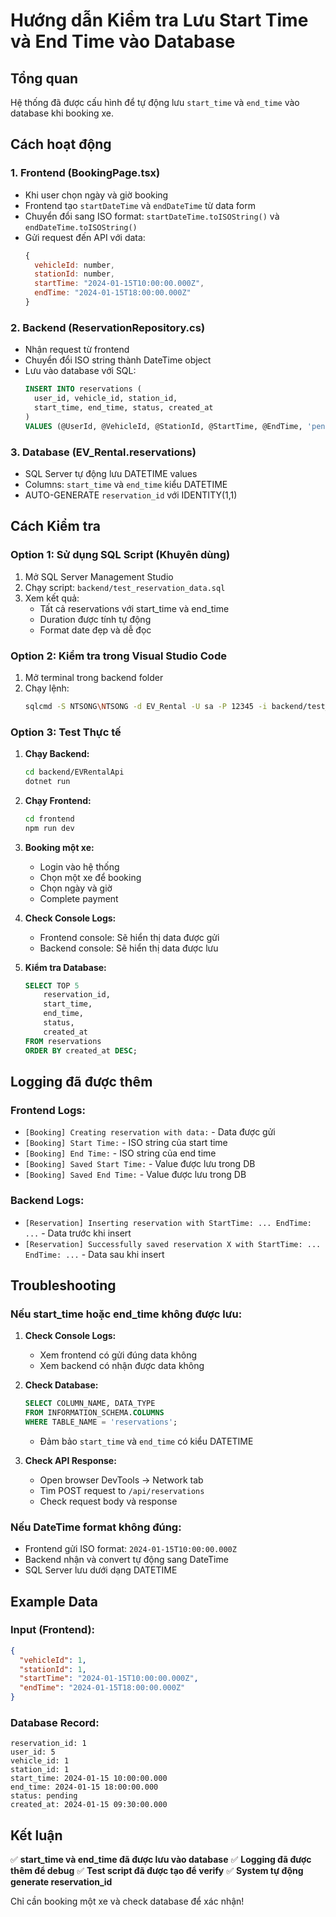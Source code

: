 # Hướng dẫn Kiểm tra Lưu Start Time và End Time vào Database

## Tổng quan

Hệ thống đã được cấu hình để tự động lưu `start_time` và `end_time` vào database khi booking xe.

## Cách hoạt động

### 1. Frontend (BookingPage.tsx)
- Khi user chọn ngày và giờ booking
- Frontend tạo `startDateTime` và `endDateTime` từ data form
- Chuyển đổi sang ISO format: `startDateTime.toISOString()` và `endDateTime.toISOString()`
- Gửi request đến API với data:
  ```javascript
  {
    vehicleId: number,
    stationId: number,
    startTime: "2024-01-15T10:00:00.000Z",
    endTime: "2024-01-15T18:00:00.000Z"
  }
  ```

### 2. Backend (ReservationRepository.cs)
- Nhận request từ frontend
- Chuyển đổi ISO string thành DateTime object
- Lưu vào database với SQL:
  ```sql
  INSERT INTO reservations (
    user_id, vehicle_id, station_id, 
    start_time, end_time, status, created_at
  )
  VALUES (@UserId, @VehicleId, @StationId, @StartTime, @EndTime, 'pending', GETDATE())
  ```

### 3. Database (EV_Rental.reservations)
- SQL Server tự động lưu DATETIME values
- Columns: `start_time` và `end_time` kiểu DATETIME
- AUTO-GENERATE `reservation_id` với IDENTITY(1,1)

## Cách Kiểm tra

### Option 1: Sử dụng SQL Script (Khuyên dùng)

1. Mở SQL Server Management Studio
2. Chạy script: `backend/test_reservation_data.sql`
3. Xem kết quả:
   - Tất cả reservations với start_time và end_time
   - Duration được tính tự động
   - Format date đẹp và dễ đọc

### Option 2: Kiểm tra trong Visual Studio Code

1. Mở terminal trong backend folder
2. Chạy lệnh:
   ```bash
   sqlcmd -S NTSONG\NTSONG -d EV_Rental -U sa -P 12345 -i backend/test_reservation_data.sql
   ```

### Option 3: Test Thực tế

1. **Chạy Backend:**
   ```bash
   cd backend/EVRentalApi
   dotnet run
   ```

2. **Chạy Frontend:**
   ```bash
   cd frontend
   npm run dev
   ```

3. **Booking một xe:**
   - Login vào hệ thống
   - Chọn một xe để booking
   - Chọn ngày và giờ
   - Complete payment

4. **Check Console Logs:**
   - Frontend console: Sẽ hiển thị data được gửi
   - Backend console: Sẽ hiển thị data được lưu

5. **Kiểm tra Database:**
   ```sql
   SELECT TOP 5 
       reservation_id,
       start_time,
       end_time,
       status,
       created_at
   FROM reservations
   ORDER BY created_at DESC;
   ```

## Logging đã được thêm

### Frontend Logs:
- `[Booking] Creating reservation with data:` - Data được gửi
- `[Booking] Start Time:` - ISO string của start time
- `[Booking] End Time:` - ISO string của end time
- `[Booking] Saved Start Time:` - Value được lưu trong DB
- `[Booking] Saved End Time:` - Value được lưu trong DB

### Backend Logs:
- `[Reservation] Inserting reservation with StartTime: ... EndTime: ...` - Data trước khi insert
- `[Reservation] Successfully saved reservation X with StartTime: ... EndTime: ...` - Data sau khi insert

## Troubleshooting

### Nếu start_time hoặc end_time không được lưu:

1. **Check Console Logs:**
   - Xem frontend có gửi đúng data không
   - Xem backend có nhận được data không

2. **Check Database:**
   ```sql
   SELECT COLUMN_NAME, DATA_TYPE 
   FROM INFORMATION_SCHEMA.COLUMNS 
   WHERE TABLE_NAME = 'reservations';
   ```
   - Đảm bảo `start_time` và `end_time` có kiểu DATETIME

3. **Check API Response:**
   - Open browser DevTools → Network tab
   - Tìm POST request to `/api/reservations`
   - Check request body và response

### Nếu DateTime format không đúng:

- Frontend gửi ISO format: `2024-01-15T10:00:00.000Z`
- Backend nhận và convert tự động sang DateTime
- SQL Server lưu dưới dạng DATETIME

## Example Data

### Input (Frontend):
```json
{
  "vehicleId": 1,
  "stationId": 1,
  "startTime": "2024-01-15T10:00:00.000Z",
  "endTime": "2024-01-15T18:00:00.000Z"
}
```

### Database Record:
```
reservation_id: 1
user_id: 5
vehicle_id: 1
station_id: 1
start_time: 2024-01-15 10:00:00.000
end_time: 2024-01-15 18:00:00.000
status: pending
created_at: 2024-01-15 09:30:00.000
```

## Kết luận

✅ **start_time và end_time đã được lưu vào database**
✅ **Logging đã được thêm để debug**
✅ **Test script đã được tạo để verify**
✅ **System tự động generate reservation_id**

Chỉ cần booking một xe và check database để xác nhận!

